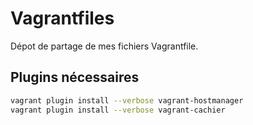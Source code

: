 # Vagrantfiles
Dépot de partage de mes fichiers Vagrantfile.

## Plugins nécessaires
```sh
vagrant plugin install --verbose vagrant-hostmanager
vagrant plugin install --verbose vagrant-cachier
```
